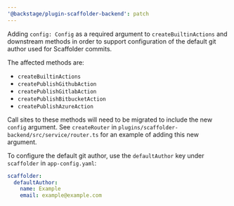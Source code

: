 ```yaml
---
'@backstage/plugin-scaffolder-backend': patch
---
```


Adding `config: Config` as a required argument to `createBuiltinActions` and downstream methods in order to support configuration of the default git author used for Scaffolder commits.

The affected methods are:

- `createBuiltinActions`
- `createPublishGithubAction`
- `createPublishGitlabAction`
- `createPublishBitbucketAction`
- `createPublishAzureAction`

Call sites to these methods will need to be migrated to include the new `config` argument. See `createRouter` in `plugins/scaffolder-backend/src/service/router.ts` for an example of adding this new argument.

To configure the default git author, use the `defaultAuthor` key under `scaffolder` in `app-config.yaml`:

```yaml
scaffolder:
  defaultAuthor:
    name: Example
    email: example@example.com
```
